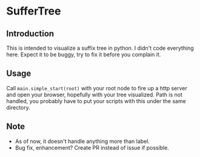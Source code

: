 # SufferTree

## Introduction
This is intended to visualize a suffix tree in python.  I didn't code everything here.  Expect it to be buggy, try to 
fix it before you complain it.

## Usage
Call `main.simple_start(root)` with your root node to fire up a http server and open your browser, hopefully with your 
tree visualized.  Path is not handled, you probably have to put your scripts with this under the same directory.

## Note
* As of now, it doesn't handle anything more than label.
* Bug fix, enhancement?  Create PR instead of issue if possible.